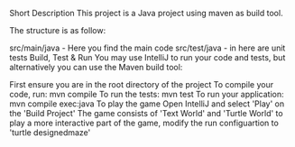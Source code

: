 Short Description
This project is a Java project using maven as build tool.

The structure is as follow:

src/main/java - Here you find the main code
src/test/java - in here are unit tests
Build, Test & Run
You may use IntelliJ to run your code and tests, but alternatively you can use the Maven build tool:

First ensure you are in the root directory of the project
To compile your code, run: mvn compile
To run the tests: mvn test
To run your application: mvn compile exec:java
To play the game
Open IntelliJ and select 'Play' on the 'Build Project'
The game consists of 'Text World' and 'Turtle World' to play a more interactive part of the game, modify the run configuartion to 'turtle designedmaze'
